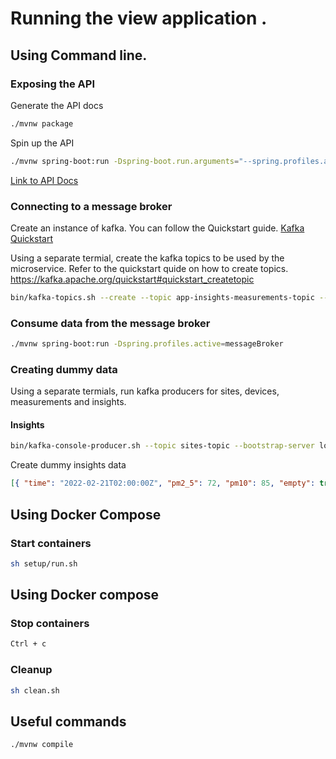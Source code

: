 # Running the view application .

## Using Command line.

### Exposing the API

Generate the API docs

```bash
./mvnw package
```

Spin up the API

```bash
./mvnw spring-boot:run -Dspring-boot.run.arguments="--spring.profiles.active=api --spring.devtools.restart.enabled=false"
```

[Link to API Docs](http://localhost:8080/api/v1/view/docs/index.html)

### Connecting to a message broker

Create an instance of kafka. You can follow the Quickstart guide. [Kafka Quickstart](https://kafka.apache.org/quickstart)

Using a separate termial, create the kafka topics to be used by the microservice. Refer to the quickstart quide on how to create topics. <https://kafka.apache.org/quickstart#quickstart_createtopic>

```bash
bin/kafka-topics.sh --create --topic app-insights-measurements-topic --partitions 1 --replication-factor 1 --bootstrap-server view-message-broker:9092
```

### Consume data from the message broker

```bash
./mvnw spring-boot:run -Dspring.profiles.active=messageBroker
```

### Creating dummy data

Using a separate termials, run kafka producers for sites, devices, measurements and insights.

#### Insights

```bash
bin/kafka-console-producer.sh --topic sites-topic --bootstrap-server localhost:9092
```

Create dummy insights data

```json
[{ "time": "2022-02-21T02:00:00Z", "pm2_5": 72, "pm10": 85, "empty": true, "forecast": true, "frequency": "HOURLY", "siteId": "site-01" }, { "time": "2022-02-20T23:00:00Z", "pm2_5": 8, "pm10": 5, "empty": false, "forecast": false, "frequency": "HOURLY", "siteId": "site-02" }, { "time": "2022-02-20T00:00:00Z", "pm2_5": 11, "pm10": 10, "empty": false, "forecast": false, "frequency": "DAILY", "siteId": "site-01" }, { "time": "2022-02-20T00:00:00Z", "pm2_5": 21, "pm10": 29, "empty": false, "forecast": true, "frequency": "DAILY", "siteId": "site-02" }]
```

## Using Docker Compose

### Start containers

```bash
sh setup/run.sh  
```

## Using Docker compose

### Stop containers

```bash
Ctrl + c
```

### Cleanup

```bash
sh clean.sh  
```

## Useful commands

```bash
./mvnw compile
```
